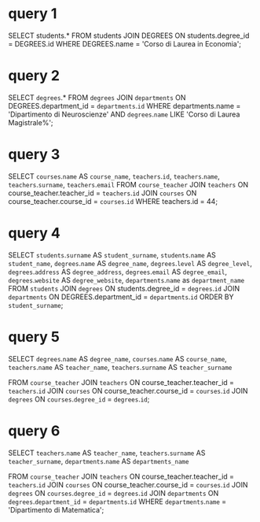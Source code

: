 # query 1
SELECT
    students.*
FROM
    students
JOIN DEGREES ON students.degree_id = DEGREES.id
WHERE
    DEGREES.name = 'Corso di Laurea in Economia';

# query 2
SELECT
    `degrees`.*
FROM
    `degrees`
JOIN `departments` ON DEGREES.department_id = `departments`.`id`
WHERE
    departments.name = 'Dipartimento di Neuroscienze' AND `degrees`.`name` LIKE 'Corso di Laurea Magistrale%';

# query 3
SELECT
    `courses`.`name` AS `course_name`,
    `teachers`.`id`,
    `teachers`.`name`,
    `teachers`.`surname`,
    `teachers`.`email`
FROM
    `course_teacher`
JOIN `teachers` ON course_teacher.teacher_id = `teachers`.`id`
JOIN `courses` ON course_teacher.course_id = `courses`.`id`
WHERE
    teachers.id = 44;

# query 4
SELECT
 `students`.`surname` AS `student_surname`,
 `students`.`name` AS `student_name`,
 `degrees`.`name` AS `degree_name`,
 `degrees`.`level` AS `degree_level`,
 `degrees`.`address` AS `degree_address`,
 `degrees`.`email` AS `degree_email`,
 `degrees`.`website` AS `degree_website`,
 `departments`.`name` as `department_name`
FROM
    `students`
JOIN `degrees` ON students.degree_id = `degrees`.`id`
JOIN `departments` ON DEGREES.department_id = `departments`.`id`
ORDER BY `student_surname`;

# query 5
SELECT
 `degrees`.`name` AS `degree_name`,
 `courses`.`name` AS `course_name`,
 `teachers`.`name` AS `teacher_name`,
 `teachers`.`surname` AS `teacher_surname`

FROM
    `course_teacher`
JOIN `teachers` ON course_teacher.teacher_id = `teachers`.`id`
JOIN `courses` ON course_teacher.course_id = `courses`.`id`
JOIN `degrees` ON `courses`.`degree_id` = `degrees`.`id`;

# query 6
SELECT
 `teachers`.`name` AS `teacher_name`,
 `teachers`.`surname` AS `teacher_surname`,
 `departments`.`name` AS `departments_name`

FROM
    `course_teacher`
JOIN `teachers` ON course_teacher.teacher_id = `teachers`.`id`
JOIN `courses` ON course_teacher.course_id = `courses`.`id`
JOIN `degrees` ON `courses`.`degree_id` = `degrees`.`id`
JOIN `departments` ON `degrees`.`department_id` = `departments`.`id`
WHERE `departments`.`name` = 'Dipartimento di Matematica';